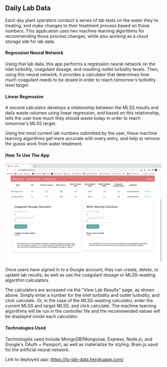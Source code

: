 ## Daily Lab Data

Each day plant operators conduct a series of lab tests on the water they're treating, and make changes to their treatment process based on those numbers. This application uses two machine learning algorithms for recommending those process changes, while also working as a cloud storage site for lab data.


#### Regression Neural Network
Using that lab data, this app performs a regression neural network on the inlet turbidity, coagulant dosage, and resulting outlet turbidity levels. Then, using this neural network, it provides a calculator that determines how much coagulant needs to be dosed in order to reach tomorrow's turbidity level target.


#### Linear Regression
A second calculator develops a relationship between the MLSS results and daily waste volumes using linear regression, and based on this relationship, tells the user how much they should waste today in order to reach tomorrow's MLSS target.

Using the most current lab numbers submitted by the user, these machine learning algorithms get more accurate with every entry, and help to remove the guess work from water treatment.


#### How To Use The App

![calculators](/public/images/calculators.png?raw=true)

Once users have signed in to a Google account, they can create, delete, or update lab results, as well as use the coagulant dosage or MLSS-wasting algorithm calculators.

The calculators are accessed via the "View Lab Results" page, as shown above. Simply enter a number for the inlet turbidity and outlet turbidity, and click calculate. Or, in the case of the MLSS-wasting calculator, enter the current MLSS and target MLSS, and click calculate. The machine learning algorithms will be run in the controller file and the recommended values will be displayed inside each calculator.


#### Technologies Used

Technologies used include MongoDB/Mongoose, Express, Node.js, and Google's OAuth + Passport, as well as materialize for styling. Brain.js used for the artificial neural network.


Link to deployed app: https://tp-lab-data.herokuapp.com/